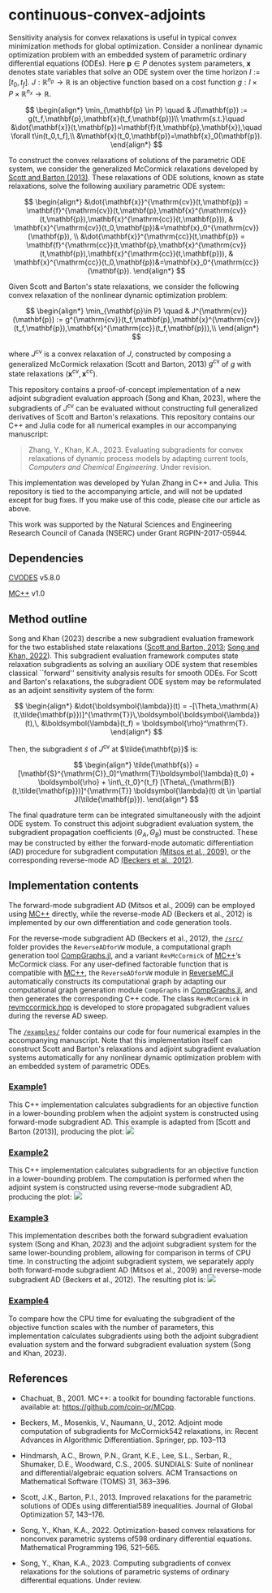 # continuous-convex-adjoints

Sensitivity analysis for convex relaxations is useful in typical convex minimization methods for global optimization. Consider a nonlinear dynamic optimization problem with an embedded system of parametric ordinary differential equations (ODEs). Here $\mathbf{p} \in P$ denotes system parameters, $\mathbf{x}$ denotes state variables that solve an ODE system over the time horizon $I:=
[t_0,t_f]$. $J: \mathbb{R}^{n_p}\rightarrow\mathbb{R}$ is an objective function based on a cost function $g: I \times P \times \mathbb{R}^{n_x} \rightarrow \mathbb{R}$.

$$
\begin{align*}
\min_{\mathbf{p} \in P} \quad & J(\mathbf{p}) := g(t_f,\mathbf{p},\mathbf{x}(t_f,\mathbf{p}))\\
\mathrm{s.t.}\quad &\dot{\mathbf{x}}(t,\mathbf{p})=\mathbf{f}(t,\mathbf{p},\mathbf{x}),\quad \forall t\in(t_0,t_f],\\
&\mathbf{x}(t_0,\mathbf{p})=\mathbf{x}_0(\mathbf{p}).
\end{align*}
$$

To construct the convex relaxations of solutions of the parametric ODE system, we consider the generalized McCormick relaxations developed by [Scott and Barton (2013)](https://link.springer.com/article/10.1007/s10898-012-9909-0). These relaxations of ODE solutions, known as state relaxations, solve the following auxiliary parametric ODE system:

$$
\begin{align*}
    &\dot{\mathbf{x}}^{\mathrm{cv}}(t,\mathbf{p}) =
    \mathbf{f}^{\mathrm{cv}}(t,\mathbf{p},\mathbf{x}^{\mathrm{cv}}(t,\mathbf{p}),\mathbf{x}^{\mathrm{cc}}(t,\mathbf{p})), &
    \mathbf{x}^{\mathrm{cv}}(t_0,\mathbf{p})&=\mathbf{x}_0^{\mathrm{cv}} (\mathbf{p}), \\
    &\dot{\mathbf{x}}^{\mathrm{cc}}(t,\mathbf{p}) =
    \mathbf{f}^{\mathrm{cc}}(t,\mathbf{p},\mathbf{x}^{\mathrm{cv}}(t,\mathbf{p}),\mathbf{x}^{\mathrm{cc}}(t,\mathbf{p})), &
    \mathbf{x}^{\mathrm{cc}}(t_0,\mathbf{p})&=\mathbf{x}_0^{\mathrm{cc}} (\mathbf{p}).
\end{align*}
$$

Given Scott and Barton's state relaxations, we consider the following convex relaxation of the nonlinear dynamic optimization problem:

$$
\begin{align*}
    \min_{\mathbf{p}\in P} \quad & J^{\mathrm{cv}}(\mathbf{p}) := g^{\mathrm{cv}}(t_f,\mathbf{p},\mathbf{x}^{\mathrm{cv}}(t_f,\mathbf{p}),\mathbf{x}^{\mathrm{cc}}(t_f,\mathbf{p})),\\
\end{align*}
$$

where $J^{\mathrm{cv}}$ is a convex relaxation of $J$, constructed by composing a generalized McCormick
relaxation (Scott and Barton, 2013) $g^{\mathrm{cv}}$ of $g$ with state relaxations $(\mathbf{x}^{\mathrm{cv}},\mathbf{x}^{\mathrm{cc}})$.

This repository contains a proof-of-concept implementation of a new adjoint subgradient evaluation approach (Song and Khan, 2023), where the subgradients of $J^{\mathrm{cv}}$ can be evaluated without
constructing full generalized derivatives of Scott and Barton's relaxations. This repository contains our C++ and Julia code for all numerical examples in our accompanying manuscript:

> Zhang, Y., Khan, K.A., 2023. Evaluating subgradients for convex relaxations of dynamic process models by adapting current tools, *Computers and Chemical Engineering*. Under revision.

This implementation was developed by Yulan Zhang in C++ and Julia. This repository is tied to the accompanying article, and will not be updated except for bug fixes. If you make use of this code, please cite our article as above.
 
This work was supported by the Natural Sciences and Engineering Research Council of Canada (NSERC) under Grant RGPIN-2017-05944.

## Dependencies
[CVODES](https://computing.llnl.gov/projects/sundials/cvodes) v5.8.0

[MC++](https://github.com/coin-or/MCpp) v1.0

## Method outline
Song and Khan (2023) describe a new subgradient evaluation framework for the two established state relaxations ([Scott and Barton, 2013](https://link.springer.com/article/10.1007/s10898-012-9909-0); [Song and Khan, 2022](https://link.springer.com/article/10.1007/s10107-021-01654-x)). This subgradient evaluation framework computes state relaxation subgradients as solving an auxiliary ODE system that resembles classical ``forward'' sensitivity analysis results for smooth ODEs. For Scott and Barton's relaxations, the subgradient ODE system may be reformulated as an adjoint sensitivity system of the form:

$$
\begin{align*}
&\dot{\boldsymbol{\lambda}}(t) = -[\Theta_\mathrm{A}(t,\tilde{\mathbf{p}})]^{\mathrm{T}}\,\boldsymbol{\boldsymbol{\lambda}}(t),\,
&\boldsymbol{\lambda}(t_f) = \boldsymbol{\rho}^\mathrm{T}.
\end{align*}
$$

Then, the subgradient $\tilde{s}$ of $J^{\mathrm{cv}}$ at $\tilde{\mathbf{p}}$ is:

$$ 
\begin{align*} 
\tilde{\mathbf{s}} = [\mathbf{S}^{\mathrm{C}}_0]^\mathrm{T}\boldsymbol{\lambda}(t_0) + \boldsymbol{\rho} + \int\_{t_0}^{t_f} [\Theta\_{\mathrm{B}}(t,\tilde{\mathbf{p}})]^{\mathrm{T}} \boldsymbol{\lambda}(t) dt \in \partial J(\tilde{\mathbf{p}}). 
\end{align*} 
$$

The final quadrature term can be integrated simultaneously with the adjoint ODE system. To construct this adjoint subgradient evaluation system, the subgradient propagation coefficients $(\Theta_A, \Theta_B)$ must be constructed. These may be constructed by either the forward-mode automatic differentiation (AD) procedure for subgradient computation [(Mitsos et al., 2009)](https://epubs.siam.org/doi/abs/10.1137/080717341?casa_token=X6tjOHIMtuUAAAAA:YEYWjPwxVy89IxHdTtORz7-ezvmI9JVrPxtbrFeCZZI-i_HJWi2XTd3WS3boCcv_IWQULb-HjNT7Mg), or the corresponding reverse-mode AD [(Beckers et al., 2012)](https://link.springer.com/chapter/10.1007/978-3-642-30023-3_10).

## Implementation contents
The forward-mode subgradient AD (Mitsos et al., 2009) can be employed using [MC++](https://github.com/coin-or/MCpp) directly, while the reverse-mode AD (Beckers et al., 2012) is implemented by our own differentiation and code generation tools.

For the reverse-mode subgradient AD (Beckers et al., 2012), the [`/src/`](/src/) folder provides the `ReverseADforVW` module, a computational graph generation tool [CompGraphs.jl](src/CompGraphs.jl), and a variant `RevMcCormick` of [MC++](https://github.com/coin-or/MCpp)’s McCormick class. For any user-defined factorable function that is compatible with [MC++](https://github.com/coin-or/MCpp), the `ReverseADforVW` module in [ReverseMC.jl](src/ReverseMC.jl) automatically constructs its computational graph by adapting our computational graph generation module `CompGraphs` in [CompGraphs.jl](https://github.com/kamilkhanlab/collab-yz/blob/main/src/adjoint-subgradient/CompGraphs.jl), and then generates the corresponding C++ code. The class `RevMcCormick` in [revmccormick.hpp](https://github.com/kamilkhanlab/collab-yz/blob/main/src/adjoint-subgradient/revmccormick.hpp) is developed to store propagated subgradient values during the reverse AD sweep. 

The [`/examples/`](/examples/) folder contains our code for four numerical examples in the accompanying manuscript. Note that this implementation itself can construct Scott and Barton's relaxations and adjoint subgradient evaluation systems automatically for any nonlinear dynamic optimization problem with an embedded system of parametric ODEs.

### [Example1](examples/example1)
This C++ implementation calculates subgradients for an objective function in a lower-bounding problem when the adjoint system is constructed using forward-mode subgradient AD. This example is adapted from [Scott and Barton (2013)], producing the plot:
![](results/plot_x2_p1_2_0.png)

### [Example2](examples/example2)
This C++ implementation calculates subgradients for an objective function in a lower-bounding problem. The computation is performed when the adjoint system is constructed using reverse-mode subgradient AD, producing the plot:
![](results/plot_x_p_0_15.png)

### [Example3](examples/example3)
This implementation describes both the forward subgradient evaluation system (Song and Khan, 2023) and the adjoint subgradient system for the same lower-bounding problem, allowing for comparison in terms of CPU time. In constructing the adjoint subgradient system, we separately apply both forward-mode subgradient AD (Mitsos et al., 2009) and reverse-mode subgradient AD (Beckers et al., 2012). The resulting plot is:
![](results/plot_x2_p7_2_0.png)

### [Example4](examples/example4)
To compare how the CPU time for evaluating the subgradient of the objective function scales with the number of parameters, this implementation calculates subgradients using both the adjoint subgradient evaluation system and the forward subgradient evaluation system (Song and Khan, 2023).

## References
- Chachuat, B., 2001. MC++: a toolkit for bounding factorable functions. available at: https://github.com/coin-or/MCpp.

- Beckers, M., Mosenkis, V., Naumann, U., 2012. Adjoint mode computation of subgradients for McCormick542
relaxations, in: Recent Advances in Algorithmic Differentiation. Springer, pp. 103–113

- Hindmarsh, A.C., Brown, P.N., Grant, K.E., Lee, S.L., Serban, R., Shumaker, D.E., Woodward, C.S., 2005. SUNDIALS: Suite of nonlinear and differential/algebraic equation solvers. ACM Transactions on Mathematical Software (TOMS) 31, 363–396.

- Scott, J.K., Barton, P.I., 2013. Improved relaxations for the parametric solutions of ODEs using differential589
inequalities. Journal of Global Optimization 57, 143–176. 

- Song, Y., Khan, K.A., 2022. Optimization-based convex relaxations for nonconvex parametric systems of598
ordinary differential equations. Mathematical Programming 196, 521–565.

- Song, Y., Khan, K.A., 2023. Computing subgradients of convex relaxations for the solutions of parametric systems of ordinary differential equations. Under review.
